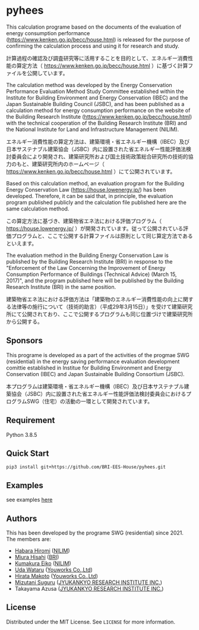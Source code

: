 # pyhees

This calculation programe based on the documents of the evaluation of energy consumption performance (https://www.kenken.go.jp/becc/house.html) is released for the purpose of confirming the calculation process and using it for research and study. 

計算過程の確認及び調査研究等に活⽤することを⽬的として、エネルギー消費性能の算定⽅法（ https://www.kenken.go.jp/becc/house.html ）に基づく計算ファイルを公開しています。 

The calculation method was developed by the Energy Conservation Performance Evaluation Method Study Committee established within the Institute for Building Environment and Energy Conservation (IBEC) and the Japan Sustainable Building Council (JSBC), and has been published as a calculation method for energy consumption performance on the website of the Building Research Institute (https://www.kenken.go.jp/becc/house.html) with the technical cooperation of the Building Research Institute (BRI) and the National Institute for Land and Infrastructure Management (NILIM).

エネルギー消費性能の算定方法は、建築環境・省エネルギー機構（IBEC）及び日本サステナブル建築協会（JSBC）内に設置された省エネルギー性能評価法検討委員会により開発され、建築研究所および国土技術政策総合研究所の技術的協力のもと、建築研究所内のホームページ（ https://www.kenken.go.jp/becc/house.html ）にて公開されています。

Based on this calculation method, an evaluation program for the Building Energy Conservation Law (https://house.lowenergy.jp/) has been developed. Therefore, it can be said that, in principle, the evaluation program published publicly and the calculation file published here are the same calculation method.

この算定方法に基づき、建築物省エネ法における評価プログラム（ https://house.lowenergy.jp/ ）が開発されています。従って公開されている評価プログラムと、ここで公開する計算ファイルは原則として同じ算定方法であるといえます。

The evaluation method in the Building Energy Conservation Law is published by the Building Research Institute (BRI) in response to the "Enforcement of the Law Concerning the Improvement of Energy Consumption Performance of Buildings (Technical Advice) (March 15, 2017)", and the program published here will be published by the Building Research Institute (BRI) in the same position.

建築物省エネ法における評価方法は「建築物のエネルギー消費性能の向上に関する法律等の施行について（技術的助言）（平成29年3月15日）」を受けて建築研究所にて公開されており、ここで公開するプログラムも同じ位置づけで建築研究所から公開する。

## Sponsors

This programe is developed as a part of the activities of the progmae SWG (residential) in the energy saving performance evaluation development comittie established in Institue for Building Environment and Energy Conservation (IBEC) and Japan Sustainable Building Consortium (JSBC).

本プログラムは建築環境・省エネルギー機構（IBEC）及び日本サステナブル建築協会（JSBC）内に設置された省エネルギー性能評価法検討委員会におけるプログラムSWG（住宅）の活動の一環として開発されています。


## Requirement

Python 3.8.5

## Quick Start

```
pip3 install git+https://github.com/BRI-EES-House/pyhees.git
```

## Examples
see examples [here](https://github.com/BRI-EES-House/pyhees_example)

## Authors

This has been developed by the programe SWG (residential) since 2021. The members are:
- [Habara Hiromi](https://github.com/HiromiHabara) ([NILIM](http://www.nilim.go.jp/))
- [Miura Hisahi](https://github.com/HisashiMiura) ([BRI](https://www.kenken.go.jp/))
- [Kumakura Eiko](https://github.com/kkkuma) ([NILIM](http://www.nilim.go.jp/))
- [Uda Wataru](https://github.com/udawtr) ([Youworks Co.,Ltd](https://youworks.jp/))
- [Hirata Makoto](https://github.com/rhirata0930) ([Youworks Co.,Ltd](https://youworks.jp/))
- [Mizutani Suguru](https://github.com/SMizutani) ([JYUKANKYO RESEARCH INSTITUTE INC.](https://www.jyuri.co.jp/))
- Takayama Azusa ([JYUKANKYO RESEARCH INSTITUTE INC.](https://www.jyuri.co.jp/))

## License

Distributed under the MIT License. See `LICENSE` for more information.

